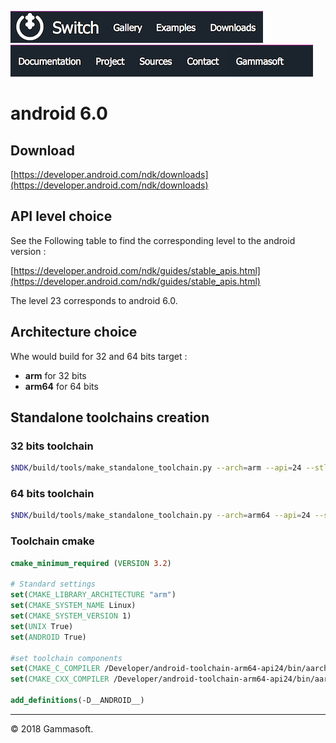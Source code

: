 [![Switch](../docs/Pictures/Menu/Switch.png)](Home.md)[![Switch](../docs/Pictures/Menu/Gallery.png)](Gallery.md)[![Switch](../docs/Pictures/Menu/Examples.png)](Examples.md)[![Switch](../docs/Pictures/Menu/Downloads.png)](Downloads.md)[![Switch](../docs/Pictures/Menu/Documentation.png)](Documentation.md)[![Switch](../docs/Pictures/Menu/Project.png)](https://sourceforge.net/projects/switchpro)[![Switch](../docs/Pictures/Menu/Sources.png)](https://github.com/gammasoft71/switch)[![Switch](../docs/Pictures/Menu/Contact.png)](Contact.md)[![Switch](../docs/Pictures/Menu/Gammasoft.png)](https://gammasoft71.wixsite.com/gammasoft)

# android 6.0

## Download

[https://developer.android.com/ndk/downloads](https://developer.android.com/ndk/downloads)

## API level choice

See the Following table to find the corresponding level to the android version :

[https://developer.android.com/ndk/guides/stable_apis.html](https://developer.android.com/ndk/guides/stable_apis.html)

The level 23 corresponds to android 6.0.

## Architecture choice

Whe would build for 32 and 64 bits target :

* **arm** for 32 bits
* **arm64** for 64 bits

## Standalone toolchains creation

### 32 bits toolchain

```bash
$NDK/build/tools/make_standalone_toolchain.py --arch=arm --api=24 --stl=libc++ --install-dir={where-you-want}/android-toolchain-arm-24
```

### 64 bits toolchain

```bash
$NDK/build/tools/make_standalone_toolchain.py --arch=arm64 --api=24 --stl=libc++ --install-dir={where-you-want}/android-toolchain-arm64-24
```

### Toolchain cmake

```cmake
cmake_minimum_required (VERSION 3.2)

# Standard settings
set(CMAKE_LIBRARY_ARCHITECTURE "arm") 
set(CMAKE_SYSTEM_NAME Linux)
set(CMAKE_SYSTEM_VERSION 1)
set(UNIX True)
set(ANDROID True)

#set toolchain components
set(CMAKE_C_COMPILER /Developer/android-toolchain-arm64-api24/bin/aarch64-linux-android-clang)
set(CMAKE_CXX_COMPILER /Developer/android-toolchain-arm64-api24/bin/aarch64-linux-android-clang++)

add_definitions(-D__ANDROID__)

```

______________________________________________________________________________________________

© 2018 Gammasoft.
